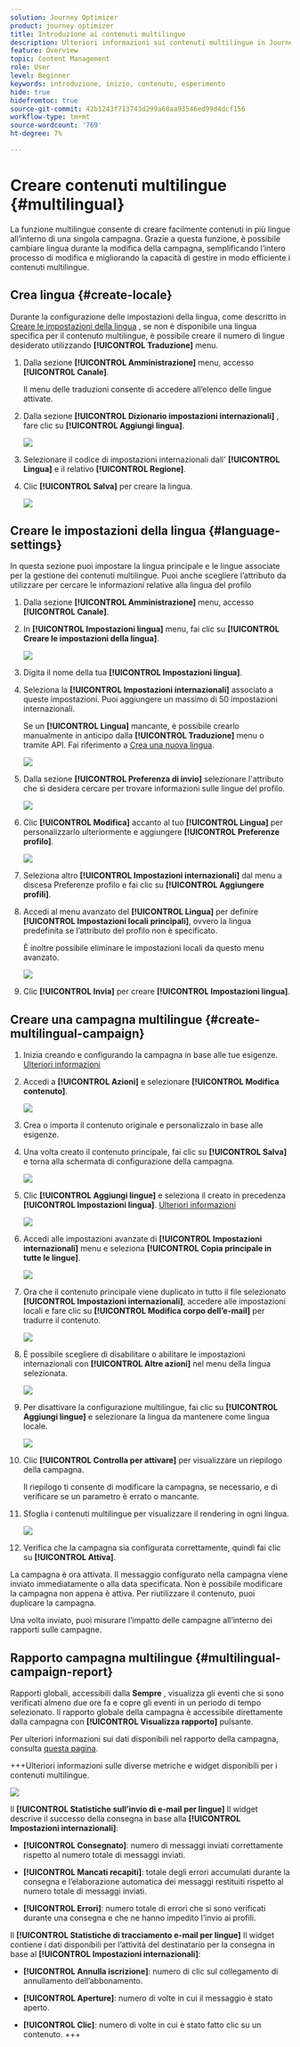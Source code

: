 ```yaml
---
solution: Journey Optimizer
product: journey optimizer
title: Introduzione ai contenuti multilingue
description: Ulteriori informazioni sui contenuti multilingue in Journey Optimizer
feature: Overview
topic: Content Management
role: User
level: Beginner
keywords: introduzione, inizio, contenuto, esperimento
hide: true
hidefromtoc: true
source-git-commit: 42b1243f713743d299a60aa93546ed99d4dcf156
workflow-type: tm+mt
source-wordcount: '769'
ht-degree: 7%

---
```


# Creare contenuti multilingue {#multilingual}

La funzione multilingue consente di creare facilmente contenuti in più lingue all’interno di una singola campagna. Grazie a questa funzione, è possibile cambiare lingua durante la modifica della campagna, semplificando l’intero processo di modifica e migliorando la capacità di gestire in modo efficiente i contenuti multilingue.

## Crea lingua {#create-locale}

Durante la configurazione delle impostazioni della lingua, come descritto in [Creare le impostazioni della lingua](#language-settings) , se non è disponibile una lingua specifica per il contenuto multilingue, è possibile creare il numero di lingue desiderato utilizzando **[!UICONTROL Traduzione]** menu.

1. Dalla sezione **[!UICONTROL Amministrazione]** menu, accesso **[!UICONTROL Canale]**.

   Il menu delle traduzioni consente di accedere all’elenco delle lingue attivate.

1. Dalla sezione **[!UICONTROL Dizionario impostazioni internazionali]** , fare clic su **[!UICONTROL Aggiungi lingua]**.

   ![](assets/locale_1.png)

1. Selezionare il codice di impostazioni internazionali dall&#39; **[!UICONTROL Lingua]** e il relativo **[!UICONTROL Regione]**.

1. Clic **[!UICONTROL Salva]** per creare la lingua.

   ![](assets/locale_2.png)

## Creare le impostazioni della lingua {#language-settings}

In questa sezione puoi impostare la lingua principale e le lingue associate per la gestione dei contenuti multilingue. Puoi anche scegliere l’attributo da utilizzare per cercare le informazioni relative alla lingua del profilo

1. Dalla sezione **[!UICONTROL Amministrazione]** menu, accesso **[!UICONTROL Canale]**.

1. In **[!UICONTROL Impostazioni lingua]** menu, fai clic su **[!UICONTROL Creare le impostazioni della lingua]**.

   ![](assets/multilingual-settings-1.png)

1. Digita il nome della tua **[!UICONTROL Impostazioni lingua]**.

1. Seleziona la **[!UICONTROL Impostazioni internazionali]** associato a queste impostazioni. Puoi aggiungere un massimo di 50 impostazioni internazionali.

   Se un **[!UICONTROL Lingua]** mancante, è possibile crearlo manualmente in anticipo dalla **[!UICONTROL Traduzione]** menu o tramite API. Fai riferimento a [Crea una nuova lingua](#create-locale).

   ![](assets/multilingual-settings-2.png)

1. Dalla sezione **[!UICONTROL Preferenza di invio]** selezionare l&#39;attributo che si desidera cercare per trovare informazioni sulle lingue del profilo.

   ![](assets/multilingual-settings-3.png)

1. Clic **[!UICONTROL Modifica]** accanto al tuo **[!UICONTROL Lingua]** per personalizzarlo ulteriormente e aggiungere **[!UICONTROL Preferenze profilo]**.

   ![](assets/multilingual-settings-4.png)

1. Seleziona altro **[!UICONTROL Impostazioni internazionali]** dal menu a discesa Preferenze profilo e fai clic su **[!UICONTROL Aggiungere profili]**.

1. Accedi al menu avanzato del **[!UICONTROL Lingua]** per definire **[!UICONTROL Impostazioni locali principali]**, ovvero la lingua predefinita se l’attributo del profilo non è specificato.

   È inoltre possibile eliminare le impostazioni locali da questo menu avanzato.

   ![](assets/multilingual-settings-5.png)

1. Clic **[!UICONTROL Invia]** per creare **[!UICONTROL Impostazioni lingua]**.

<!--
1. Access the **[!UICONTROL Channel surfaces]** menu and create a new channel surface or select an existing one.

1. In the **[!UICONTROL Header parameters]** section, select the **[!UICONTROL Enable multilingual]** option.

1. Select your **[!UICONTROL Locales dictionary]** and add as many as needed.
-->

## Creare una campagna multilingue {#create-multilingual-campaign}

1. Inizia creando e configurando la campagna in base alle tue esigenze. [Ulteriori informazioni](../campaigns/create-campaign.md)

1. Accedi a **[!UICONTROL Azioni]** e selezionare **[!UICONTROL Modifica contenuto]**.

   ![](assets/multilingual-campaign-1.png)

1. Crea o importa il contenuto originale e personalizzalo in base alle esigenze.

1. Una volta creato il contenuto principale, fai clic su **[!UICONTROL Salva]** e torna alla schermata di configurazione della campagna.

   ![](assets/multilingual-campaign-2.png)

1. Clic **[!UICONTROL Aggiungi lingue]** e seleziona il creato in precedenza **[!UICONTROL Impostazioni lingua]**. [Ulteriori informazioni](#create-language-settings)

   ![](assets/multilingual-campaign-3.png)

1. Accedi alle impostazioni avanzate di **[!UICONTROL Impostazioni internazionali]** menu e seleziona **[!UICONTROL Copia principale in tutte le lingue]**.

   ![](assets/multilingual-campaign-4.png)

1. Ora che il contenuto principale viene duplicato in tutto il file selezionato  **[!UICONTROL Impostazioni internazionali]**, accedere alle impostazioni locali e fare clic su **[!UICONTROL Modifica corpo dell’e-mail]** per tradurre il contenuto.

   ![](assets/multilingual-campaign-5.png)

1. È possibile scegliere di disabilitare o abilitare le impostazioni internazionali con **[!UICONTROL Altre azioni]** nel menu della lingua selezionata.

   ![](assets/multilingual-campaign-6.png)

1. Per disattivare la configurazione multilingue, fai clic su **[!UICONTROL Aggiungi lingue]** e selezionare la lingua da mantenere come lingua locale.

   ![](assets/multilingual-campaign-7.png)

1. Clic **[!UICONTROL Controlla per attivare]** per visualizzare un riepilogo della campagna.

   Il riepilogo ti consente di modificare la campagna, se necessario, e di verificare se un parametro è errato o mancante.

1. Sfoglia i contenuti multilingue per visualizzare il rendering in ogni lingua.

   ![](assets/multilingual-campaign-8.png)

1. Verifica che la campagna sia configurata correttamente, quindi fai clic su **[!UICONTROL Attiva]**.

La campagna è ora attivata. Il messaggio configurato nella campagna viene inviato immediatamente o alla data specificata. Non è possibile modificare la campagna non appena è attiva. Per riutilizzare il contenuto, puoi duplicare la campagna.

Una volta inviato, puoi misurare l’impatto delle campagne all’interno dei rapporti sulle campagne.

## Rapporto campagna multilingue {#multilingual-campaign-report}

Rapporti globali, accessibili dalla **Sempre** , visualizza gli eventi che si sono verificati almeno due ore fa e copre gli eventi in un periodo di tempo selezionato. Il rapporto globale della campagna è accessibile direttamente dalla campagna con **[!UICONTROL Visualizza rapporto]** pulsante.

Per ulteriori informazioni sui dati disponibili nel rapporto della campagna, consulta [questa pagina](../reports/campaign-global-report.md).

+++Ulteriori informazioni sulle diverse metriche e widget disponibili per i contenuti multilingue.

![](assets/report_multilingual.png)

Il **[!UICONTROL Statistiche sull’invio di e-mail per lingue]** Il widget descrive il successo della consegna in base alla **[!UICONTROL Impostazioni internazionali]**:

* **[!UICONTROL Consegnato]**: numero di messaggi inviati correttamente rispetto al numero totale di messaggi inviati.

* **[!UICONTROL Mancati recapiti]**: totale degli errori accumulati durante la consegna e l’elaborazione automatica dei messaggi restituiti rispetto al numero totale di messaggi inviati.

* **[!UICONTROL Errori]**: numero totale di errori che si sono verificati durante una consegna e che ne hanno impedito l’invio ai profili.

Il **[!UICONTROL Statistiche di tracciamento e-mail per lingue]** Il widget contiene i dati disponibili per l’attività del destinatario per la consegna in base al **[!UICONTROL Impostazioni internazionali]**:

* **[!UICONTROL Annulla iscrizione]**: numero di clic sul collegamento di annullamento dell’abbonamento.

* **[!UICONTROL Aperture]**: numero di volte in cui il messaggio è stato aperto.

* **[!UICONTROL Clic]**: numero di volte in cui è stato fatto clic su un contenuto.
+++


<!--
# Create a multilingual journey {#create-multilingual-journey}

1. Create your journey with a Delivery and personalize your content as needed.
1. From your delivery action, click Edit content.
1. Click Add languages.

# Translation project/ Create translation project:

1. From the Translation projects menu, click Create project.
1. Type-in a Name and Description.
1. Select the Source locale.
1. Click Add language to access the menu and define the languages for your translation project.
1. Select from the list your Target locale(s) and choose which Translation provider you want to use.
1. Click Add language when you finished linking your Target locale with the correct Translation provider.
1. Click Save.
1. From the Advanced menu of your Translation project, you can choose to Edit, deactive or delete it.
-->
